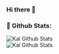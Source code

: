 ### Hi there 👋

### 🌟 Github Stats:

<img align="left" alt="Kal Github Stats" src="https://github-readme-stats.vercel.app/api?username=Clayrisee&show_icons=true&theme=tokyonight">

<br/>

<img align="left" alt="Kal Github Stats" src="https://github-readme-stats.vercel.app/api/top-langs/?username=Clayrisee&layout=compact&theme=tokyonight">


